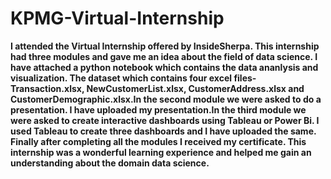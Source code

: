 # KPMG-Virtual-Internship
**I attended the Virtual Internship offered by InsideSherpa. This internship had three modules and gave me an idea about the field of data science. I have attached a python notebook which contains the data ananlysis and visualization. The dataset which contains four excel files-Transaction.xlsx, NewCustomerList.xlsx, CustomerAddress.xlsx and CustomerDemographic.xlsx.In the second module we were asked to do a presentation. I have uploaded my presentation.In the third module we were asked to create interactive dashboards using Tableau or Power Bi. I used Tableau to create three dashboards and I have uploaded the same. Finally after completing all the modules I received my certificate.
This internship was a wonderful learning experience and helped me gain an understanding about the domain data science.**
